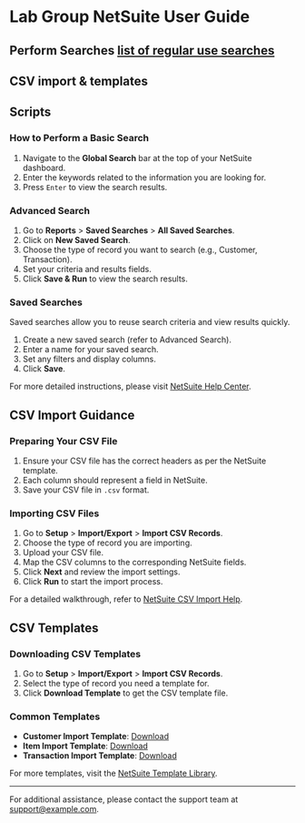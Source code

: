 # Lab Group NetSuite User Guide

## Perform Searches [list of regular use searches](https://github.com/nt2311-vn/LabGroup_Netsuite/blob/main/Searches/Revenue/README.md) 
## CSV import & templates
## Scripts

### How to Perform a Basic Search

1. Navigate to the **Global Search** bar at the top of your NetSuite dashboard.
2. Enter the keywords related to the information you are looking for.
3. Press `Enter` to view the search results.

### Advanced Search

1. Go to **Reports** > **Saved Searches** > **All Saved Searches**.
2. Click on **New Saved Search**.
3. Choose the type of record you want to search (e.g., Customer, Transaction).
4. Set your criteria and results fields.
5. Click **Save & Run** to view the search results.

### Saved Searches

Saved searches allow you to reuse search criteria and view results quickly.

1. Create a new saved search (refer to Advanced Search).
2. Enter a name for your saved search.
3. Set any filters and display columns.
4. Click **Save**.

For more detailed instructions, please visit [NetSuite Help Center](https://www.netsuite.com/portal/support/helpcenter.shtml).

## CSV Import Guidance

### Preparing Your CSV File

1. Ensure your CSV file has the correct headers as per the NetSuite template.
2. Each column should represent a field in NetSuite.
3. Save your CSV file in `.csv` format.

### Importing CSV Files

1. Go to **Setup** > **Import/Export** > **Import CSV Records**.
2. Choose the type of record you are importing.
3. Upload your CSV file.
4. Map the CSV columns to the corresponding NetSuite fields.
5. Click **Next** and review the import settings.
6. Click **Run** to start the import process.

For a detailed walkthrough, refer to [NetSuite CSV Import Help](https://www.netsuite.com/portal/support/helpcenter.shtml).

## CSV Templates

### Downloading CSV Templates

1. Go to **Setup** > **Import/Export** > **Import CSV Records**.
2. Select the type of record you need a template for.
3. Click **Download Template** to get the CSV template file.

### Common Templates

- **Customer Import Template**: [Download](https://example.com/customer-template.csv)
- **Item Import Template**: [Download](https://example.com/item-template.csv)
- **Transaction Import Template**: [Download](https://example.com/transaction-template.csv)

For more templates, visit the [NetSuite Template Library](https://www.netsuite.com/portal/support/helpcenter.shtml).

---

For additional assistance, please contact the support team at [support@example.com](mailto:support@example.com).
